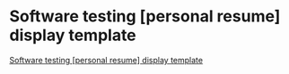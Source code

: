# Software testing [personal resume] display template
[Software testing [personal resume] display template](https://aiwithcloud.com/2022/09/16/software_testing_personal_resume_display_template/)